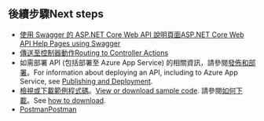 ## <a name="next-steps"></a><span data-ttu-id="cb9c9-101">後續步驟</span><span class="sxs-lookup"><span data-stu-id="cb9c9-101">Next steps</span></span>

* [<span data-ttu-id="cb9c9-102">使用 Swagger 的 ASP.NET Core Web API 說明頁面</span><span class="sxs-lookup"><span data-stu-id="cb9c9-102">ASP.NET Core Web API Help Pages using Swagger</span></span>](xref:tutorials/web-api-help-pages-using-swagger)
* [<span data-ttu-id="cb9c9-103">傳送至控制器動作</span><span class="sxs-lookup"><span data-stu-id="cb9c9-103">Routing to Controller Actions</span></span>](xref:mvc/controllers/routing)
* <span data-ttu-id="cb9c9-104">如需部署 API (包括部署至 Azure App Service) 的相關資訊，請參閱[發佈和部署](xref:publishing/index)。</span><span class="sxs-lookup"><span data-stu-id="cb9c9-104">For information about deploying an API, including to Azure App Service, see [Publishing and Deployment](xref:publishing/index).</span></span>
* <span data-ttu-id="cb9c9-105">[檢視或下載範例程式碼](https://github.com/aspnet/Docs/tree/master/aspnetcore/tutorials/first-web-api/sample)。</span><span class="sxs-lookup"><span data-stu-id="cb9c9-105">[View or download sample code](https://github.com/aspnet/Docs/tree/master/aspnetcore/tutorials/first-web-api/sample).</span></span> <span data-ttu-id="cb9c9-106">請參閱[如何下載](xref:tutorials/index#how-to-download-a-sample)。</span><span class="sxs-lookup"><span data-stu-id="cb9c9-106">See [how to download](xref:tutorials/index#how-to-download-a-sample).</span></span>
* [<span data-ttu-id="cb9c9-107">Postman</span><span class="sxs-lookup"><span data-stu-id="cb9c9-107">Postman</span></span>](https://www.getpostman.com/)
